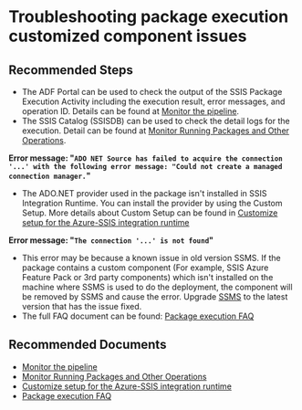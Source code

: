<properties
	pageTitle="Troubleshooting Azure-SSIS IR Runtime - Customized Components Issues"
	description="Troubleshooting Azure-SSIS IR Runtime - Customized Components Issues"
	service="microsoft.datafactory"
	resource="factories"
	authors="LianwMS"
	ms.author="lianw"
	articleId="datafactory-newtree-ssis-ir-pacakge-execution-customized-component.md"
	diagnosticScenario=""
	selfHelpType="generic"
	supportTopicIds="32680897"
	resourceTags=""
	productPesIds="15613"
	cloudEnvironments="public"
/>

# Troubleshooting package execution customized component issues

## **Recommended Steps**

* The ADF Portal can be used to check the output of the SSIS Package Execution Activity including the execution result, error messages, and operation ID. Details can be found at [Monitor the pipeline](https://docs.microsoft.com/azure/data-factory/how-to-invoke-ssis-package-ssis-activity#monitor-the-pipeline).
* The SSIS Catalog (SSISDB) can be used to check the detail logs for the execution. Detail can be found at [Monitor Running Packages and Other Operations](https://docs.microsoft.com/sql/integration-services/performance/monitor-running-packages-and-other-operations?view=sql-server-2017).

**Error message: "`ADO NET Source has failed to acquire the connection '...' with the following error message: "Could not create a managed connection manager.`"**

* The ADO.NET provider used in the package isn't installed in SSIS Integration Runtime. You can install the provider by using the Custom Setup. More details about Custom Setup can be found in [Customize setup for the Azure-SSIS integration runtime](https://docs.microsoft.com/azure/data-factory/how-to-configure-azure-ssis-ir-custom-setup)<br>

**Error message: "`The connection '...' is not found`"**

* This error may be because a known issue in old version SSMS. If the package contains a custom component (For example, SSIS Azure Feature Pack or 3rd party components) which isn't installed on the machine where SSMS is used to do the deployment, the component will be removed by SSMS and cause the error. Upgrade [SSMS](https://docs.microsoft.com/sql/ssms/download-sql-server-management-studio-ssms) to the latest version that has the issue fixed.
* The full FAQ document can be found: [Package execution FAQ](https://docs.microsoft.com/azure/data-factory/ssis-integration-runtime-ssis-activity-faq)

## **Recommended Documents**

* [Monitor the pipeline](https://docs.microsoft.com/azure/data-factory/how-to-invoke-ssis-package-ssis-activity#monitor-the-pipeline)<br>
* [Monitor Running Packages and Other Operations](https://docs.microsoft.com/sql/integration-services/performance/monitor-running-packages-and-other-operations?view=sql-server-2017)<br>
* [Customize setup for the Azure-SSIS integration runtime](https://docs.microsoft.com/azure/data-factory/how-to-configure-azure-ssis-ir-custom-setup)<br>
* [Package execution FAQ](https://docs.microsoft.com/azure/data-factory/ssis-integration-runtime-ssis-activity-faq)<br>
